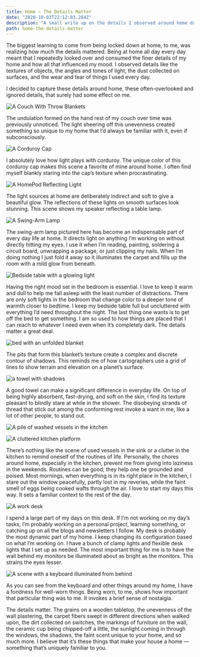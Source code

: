 ```yaml
---
title: Home — The Details Matter
date: "2020-10-03T22:12:03.284Z"
description: "A small write up on the details I observed around home during the COVID lockdown."
path: home-the-details-matter
---
```


The biggest learning to come from being locked down at home, to me, was realizing how much the details mattered. Being at home all day every day meant that I repeatedly looked over and consumed the finer details of my home and how all that influenced my mood. I observed details like the textures of objects, the angles and tones of light, the dust collected on surfaces, and the wear and tear of things I used every day.

I decided to capture these details around home, these often-overlooked and ignored details, that surely had some effect on me.

![A Couch With Throw Blankets](images/couch-with-throw-blankets.jpeg)

The undulation formed on the hand rest of my couch over time was previously unnoticed. The light sheering off this unevenness created something so unique to my home that I’d always be familiar with it, even if subconsciously.

![A Corduroy Cap](images/corduroy-cap.jpeg)

I absolutely love how light plays with corduroy. The unique color of this corduroy cap makes this scene a favorite of mine around home. I often find myself blankly staring into the cap’s texture when procrastinating.

![A HomePod Reflecting Light](images/homepod-reflecting-light.jpeg)

The light sources at home are deliberately indirect and soft to give a beautiful glow. The reflections of these lights on smooth surfaces look stunning. This scene shows my speaker reflecting a table lamp.

![A Swing-Arm Lamp](images/swingarm-lamp.jpeg)

The swing-arm lamp pictured here has become an indispensable part of every day life at home. It directs light on anything I’m working on without directly hitting my eyes. I use it when I’m reading, painting, soldering a circuit board, unwrapping a package, or just clipping my nails. When I’m doing nothing I just fold it away so it illuminates the carpet and fills up the room with a mild glow from beneath.

![Bedside table with a glowing light](images/bedside-table-glow-light.jpeg)

Having the right mood set in the bedroom is essential. I love to keep it warm and dull to help me fall asleep with the least number of distractions. There are only soft lights in the bedroom that change color to a deeper tone of warmth closer to bedtime.
I keep my bedside table full but uncluttered with everything I’d need throughout the night. The last thing one wants is to get off the bed to get something. I am so used to how things are placed that I can reach to whatever I need even when it’s completely dark. The details matter a great deal.  

![bed with an unfolded blanket](images/bed-with-unfolded-blanket.jpeg)

The pits that form this blanket’s texture create a complex and discrete contour of shadows. This reminds me of how cartographers use a grid of lines to show terrain and elevation on a planet’s surface.

![a towel with shadows](images/towel-with-shadows.jpeg)

A good towel can make a significant difference in everyday life. On top of being highly absorbent, fast-drying, and soft on the skin, I find its texture pleasant to blindly stare at while in the shower. The disobeying strands of thread that stick out among the conforming rest invoke a want in me, like a lot of other people, to stand out.

![A pile of washed vessels in the kitchen](images/washed-vessels-kitchen.jpeg)

![A cluttered kitchen platform](images/cluttered-kitchen-platform.jpeg)

There’s nothing like the scene of used vessels in the sink or a clutter in the kitchen to remind oneself of the routines of life.
Personally, the chores around home, especially in the kitchen, prevent me from giving into laziness in the weekends. Routines can be good; they help one be grounded and poised.
Most mornings, when everything is in its right place in the kitchen, I stare out the window peacefully, partly lost in my reveries, while the faint smell of eggs being cooked wafts through the air. I love to start my days this way. It sets a familiar context to the rest of the day.

![A work desk](images/work-desk.jpeg)

I spend a large part of my days on this desk. If I’m not working on my day’s tasks, I’m probably working on a personal project, learning something, or catching up on all the blogs and newsletters I follow. My desk is probably the most dynamic part of my home. I keep changing its configuration based on what I’m working on.
I have a bunch of clamp lights and flexible desk lights that I set up as needed. The most important thing for me is to have the wall behind my monitors be illuminated about as bright as the monitors. This strains the eyes lesser.

![A scene with a keyboard illuminated from behind](images/backlit-keyboard.jpeg)

As you can see from the keyboard and other things around my home, I have a fondness for well-worn things. Being worn, to me, shows how important that particular thing was to me. It invokes a brief sense of nostalgia.

The details matter. The grains on a wooden tabletop, the unevenness of the wall plastering, the carpet fibers swept in different directions when walked upon, the dirt collected on switches, the markings of furniture on the wall, the ceramic cup being chipped-off a little, the sunlight coming in through the windows, the shadows, the faint scent unique to your home, and so much more. I believe that it’s these things that make your house a home — something that’s uniquely familiar to you.



